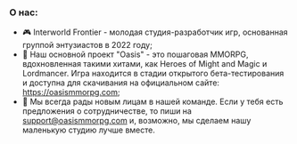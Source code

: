 ### О нас:
- 🎮 Interworld Frontier - молодая студия-разработчик игр, основанная группой энтузиастов в 2022 году;
- 👾 Наш основной проект "Oasis" - это пошаговая MMORPG, вдохновленная такими хитами, как Heroes of Might and Magic и Lordmancer. Игра находится в стадии открытого бета-тестирования и доступна для скачивания на официальном сайте: https://oasismmorpg.com;
- 👋 Мы всегда рады новым лицам в нашей команде. Если у тебя есть предложения о сотрудничестве, то пиши на support@oasismmorpg.com и, возможно, мы сделаем нашу маленькую студию лучше вместе.

